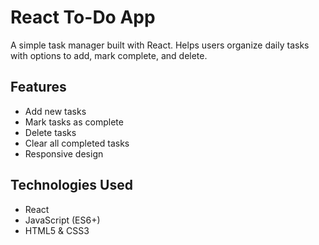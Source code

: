 # React To-Do App

A simple task manager built with React. Helps users organize daily tasks with options to add, mark complete, and delete.

## Features

- Add new tasks
- Mark tasks as complete
- Delete tasks
- Clear all completed tasks
- Responsive design

## Technologies Used

- React
- JavaScript (ES6+)
- HTML5 & CSS3
